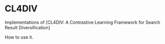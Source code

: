 # CL4DIV
Implementations of 
[CL4DIV: A Contrastive Learning Framework for Search Result Diversification]

How to use it.

